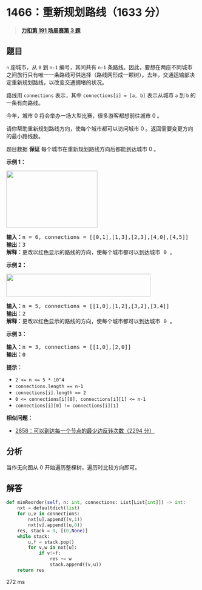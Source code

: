 # 1466：重新规划路线（1633 分）


> <u>**[力扣第 191 场周赛第 3 题](https://leetcode.cn/problems/reorder-routes-to-make-all-paths-lead-to-the-city-zero/)**</u>

## 题目

<p><code>n</code> 座城市，从 <code>0</code> 到 <code>n-1</code> 编号，其间共有 <code>n-1</code> 条路线。因此，要想在两座不同城市之间旅行只有唯一一条路线可供选择（路线网形成一颗树）。去年，交通运输部决定重新规划路线，以改变交通拥堵的状况。</p>

<p>路线用 <code>connections</code> 表示，其中 <code>connections[i] = [a, b]</code> 表示从城市 <code>a</code> 到 <code>b</code> 的一条有向路线。</p>

<p>今年，城市 0 将会举办一场大型比赛，很多游客都想前往城市 0 。</p>

<p>请你帮助重新规划路线方向，使每个城市都可以访问城市 0 。返回需要变更方向的最小路线数。</p>

<p>题目数据 <strong>保证</strong> 每个城市在重新规划路线方向后都能到达城市 0 。</p>



<p><strong>示例 1：</strong></p>

<p><strong><img alt="" src="https://assets.leetcode-cn.com/aliyun-lc-upload/uploads/2020/05/30/sample_1_1819.png" style="height: 150px; width: 240px;"></strong></p>

<pre><strong>输入：</strong>n = 6, connections = [[0,1],[1,3],[2,3],[4,0],[4,5]]
<strong>输出：</strong>3
<strong>解释：</strong>更改以红色显示的路线的方向，使每个城市都可以到达城市 0 。</pre>

<p><strong>示例 2：</strong></p>

<p><strong><img alt="" src="https://assets.leetcode-cn.com/aliyun-lc-upload/uploads/2020/05/30/sample_2_1819.png" style="height: 60px; width: 380px;"></strong></p>

<pre><strong>输入：</strong>n = 5, connections = [[1,0],[1,2],[3,2],[3,4]]
<strong>输出：</strong>2
<strong>解释：</strong>更改以红色显示的路线的方向，使每个城市都可以到达城市 0 。</pre>

<p><strong>示例 3：</strong></p>

<pre><strong>输入：</strong>n = 3, connections = [[1,0],[2,0]]
<strong>输出：</strong>0
</pre>



<p><strong>提示：</strong></p>

<ul>
<li><code>2 &lt;= n &lt;= 5 * 10^4</code></li>
<li><code>connections.length == n-1</code></li>
<li><code>connections[i].length == 2</code></li>
<li><code>0 &lt;= connections[i][0], connections[i][1] &lt;= n-1</code></li>
<li><code>connections[i][0] != connections[i][1]</code></li>
</ul>


**相似问题：**
- [2858：可以到达每一个节点的最少边反转次数（2294 分）](/leetcode/2858)


## 分析

当作无向图从 0 开始遍历整棵树，遍历时比较方向即可。

## 解答


```python
def minReorder(self, n: int, connections: List[List[int]]) -> int:
	nxt = defaultdict(list)
	for u,v in connections:
		nxt[u].append((v,1))
		nxt[v].append((u,0))
	res, stack = 0, [(0,None)]
	while stack:
		u,f = stack.pop()
		for v,w in nxt[u]:
			if v!=f:
				res += w
				stack.append((v,u))
	return res
```
272 ms
